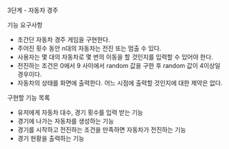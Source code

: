 3단계 - 자동차 경주

기능 요구사항

- 초간단 자동차 경주 게임을 구현한다.
- 주어진 횟수 동안 n대의 자동차는 전진 또는 멈출 수 있다.
- 사용자는 몇 대의 자동차로 몇 번의 이동을 할 것인지를 입력할 수 있어야 한다.
- 전진하는 조건은 0에서 9 사이에서 random 값을 구한 후 random 값이 4이상일 경우이다.
- 자동차의 상태를 화면에 출력한다. 어느 시점에 출력할 것인지에 대한 제약은 없다.


구현할 기능 목록

- 유저에게 자동차 대수, 경기 횟수를 입력 받는 기능
- 경기에 나가는 자동차를 생성하는 기능
- 경기를 시작하고 전진하는 조건을 만족하면 자동차가 전진하는 기능
- 경기 현황을 출력하는 기능